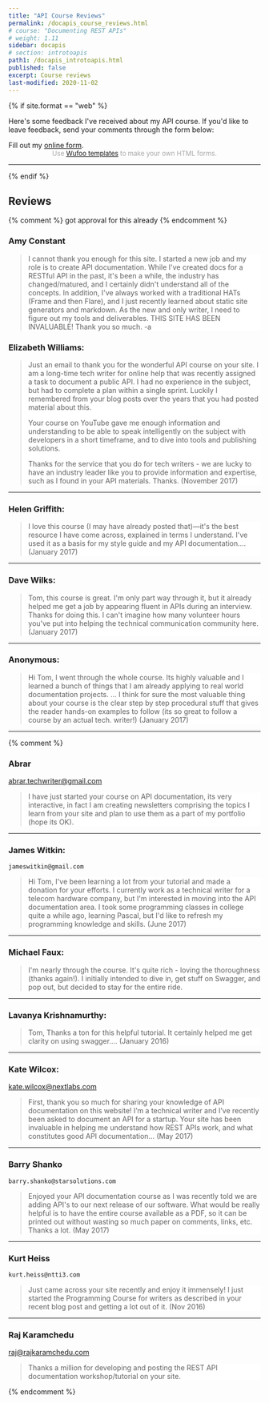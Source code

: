 ```yaml
---
title: "API Course Reviews"
permalink: /docapis_course_reviews.html
# course: "Documenting REST APIs"
# weight: 1.11
sidebar: docapis
# section: introtoapis
path1: /docapis_introtoapis.html
published: false
excerpt: Course reviews
last-modified: 2020-11-02
---
```


{% if site.format == "web" %}
<style>
blockquote {
  background-color: white;
}
</style>

Here's some feedback I've received about my API course. If you'd like to leave feedback, send your comments through the form below:

<div id="wufoo-w1957lnr0qhfn8e">
Fill out my <a href="https://idratherbewriting.wufoo.com/forms/w1957lnr0qhfn8e">online form</a>.
</div>
<div id="wuf-adv" style="font-family:inherit;font-size: small;color:#a7a7a7;text-align:center;display:block;">Use <a href="http://www.wufoo.com/gallery/templates/">Wufoo templates</a> to make your own HTML forms.</div>
<script type="text/javascript">var w1957lnr0qhfn8e;(function(d, t) {
var s = d.createElement(t), options = {
'userName':'idratherbewriting',
'formHash':'w1957lnr0qhfn8e',
'autoResize':true,
'height':'640',
'async':true,
'host':'wufoo.com',
'header':'show',
'ssl':true};
s.src = ('https:' == d.location.protocol ? 'https://' : 'http://') + 'www.wufoo.com/scripts/embed/form.js';
s.onload = s.onreadystatechange = function() {
var rs = this.readyState; if (rs) if (rs != 'complete') if (rs != 'loaded') return;
try { w1957lnr0qhfn8e = new WufooForm();w1957lnr0qhfn8e.initialize(options);w1957lnr0qhfn8e.display(); } catch (e) {}};
var scr = d.getElementsByTagName(t)[0], par = scr.parentNode; par.insertBefore(s, scr);
})(document, 'script');</script>


---------
{% endif %}

## Reviews
{% comment %} got approval for this already {% endcomment %}
### Amy Constant

> I cannot thank you enough for this site. I started a new job and my role is to create API documentation. While I've created docs for a RESTful API in the past, it's been a while, the industry has changed/matured, and I certainly didn't understand all of the concepts. In addition, I've always worked with a traditional HATs (Frame and then Flare), and I just recently learned about static site generators and markdown. As the new and only writer, I need to figure out my tools and deliverables. THIS SITE HAS BEEN INVALUABLE! Thank you so much.
-a

### Elizabeth Williams:

> Just an email to thank you for the wonderful API course on your site. I am a long-time tech writer for online help that was recently assigned a task to document a public API. I had no experience in the subject, but had to complete a plan within a single sprint. Luckily I remembered from your blog posts over the years that you had posted material about this.
>
> Your course on YouTube gave me enough information and understanding to be able to speak intelligently on the subject with developers in a short timeframe, and to dive into tools and publishing solutions.
>
> Thanks for the service that you do for tech writers - we are lucky to have an industry leader like you to provide information and expertise, such as I found in your API materials. Thanks. (November 2017)

------

### Helen Griffith:

> I love this course (I may have already posted that)—it's the best resource I have come across, explained in terms I understand. I've used it as a basis for my style guide and my API documentation.... (January 2017)

---------

### Dave Wilks:

> Tom, this course is great. I'm only part way through it, but it already helped me get a job by appearing fluent in APIs during an interview. Thanks for doing this. I can't imagine how many volunteer hours you've put into helping the technical communication community here. (January 2017)

---------

### Anonymous:

> Hi Tom, I went through the whole course. Its highly valuable and I learned a bunch of things that I am already applying to real world documentation projects. ...  I think for sure the most valuable thing about your course is the clear step by step procedural stuff that gives the reader hands-on examples to follow (its so great to follow a course by an actual tech. writer!) (January 2017)

---------
{% comment %}

### Abrar
abrar.techwriter@gmail.com

> I have just started your course on API documentation, its very interactive, in fact I am creating newsletters comprising the topics I learn from your site and plan to use them as a part of my portfolio (hope its OK).

-------

### James Witkin:
	jameswitkin@gmail.com
> Hi Tom, I've been learning a lot from your tutorial and made a donation for your efforts. I currently work as a technical writer for a telecom hardware company, but I'm interested in moving into the API documentation area. I took some programming classes in college quite a while ago, learning Pascal, but I'd like to refresh my programming knowledge and skills.	(June 2017)

-------

### Michael Faux:

> I'm nearly through the course. It's quite rich - loving the thoroughness (thanks again!). I initially intended to dive in, get stuff on Swagger, and pop out, but decided to stay for the entire ride.

-------

### Lavanya Krishnamurthy:

> Tom, Thanks a ton for this helpful tutorial. It certainly helped me get clarity on using swagger.... (January 2016)

------

### Kate Wilcox:
kate.wilcox@nextlabs.com

> First, thank you so much for sharing your knowledge of API documentation on this website! I’m a technical writer and I’ve recently been asked to document an API for a startup. Your site has been invaluable in helping me understand how REST APIs work, and what constitutes good API documentation... (May 2017)

--------

### Barry Shanko
	barry.shanko@starsolutions.com
> Enjoyed your API documentation course as I was recently told we are adding API's to our next release of our software. What would be really helpful is to have the entire course available as a PDF, so it can be printed out without wasting so much paper on comments, links, etc. Thanks a lot. (May 2017)

--------

### Kurt Heiss
	kurt.heiss@ntti3.com
> Just came across your site recently and enjoy it immensely! I just started the Programming Course for writers as described in your recent blog post and getting a lot out of it. (Nov 2016)

-----

### Raj Karamchedu
raj@rajkaramchedu.com
> Thanks a million for developing and posting the REST API documentation workshop/tutorial on your site.

{% endcomment %}
